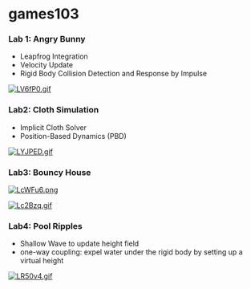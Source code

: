 # games103

### Lab 1:  Angry Bunny

- Leapfrog Integration
- Velocity Update
- Rigid Body Collision Detection and Response by Impulse

[![LV6fP0.gif](https://s1.ax1x.com/2022/04/11/LV6fP0.gif)](https://imgtu.com/i/LV6fP0)



### Lab2: Cloth Simulation

- Implicit Cloth Solver
- Position-Based Dynamics (PBD)

[![LYJPED.gif](https://s1.ax1x.com/2022/04/16/LYJPED.gif)](https://imgtu.com/i/LYJPED)



### Lab3: Bouncy House

[![LcWFu6.png](https://s1.ax1x.com/2022/04/21/LcWFu6.png)](https://imgtu.com/i/LcWFu6)

[![Lc2Bzq.gif](https://s1.ax1x.com/2022/04/21/Lc2Bzq.gif)](https://imgtu.com/i/Lc2Bzq)



### Lab4: Pool Ripples

- Shallow Wave to update height field
- one-way coupling: expel water under the rigid body by setting up a virtual height

[![LR50v4.gif](https://s1.ax1x.com/2022/04/22/LR50v4.gif)](https://imgtu.com/i/LR50v4)

